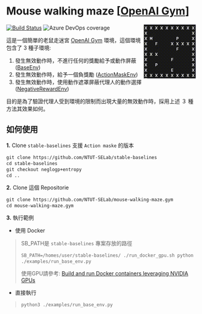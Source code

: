 # Mouse walking maze [[OpenAI Gym](https://gym.openai.com/)]
<img src="./img/default_map.gif" align="right"/>

[![Build Status](https://dev.azure.com/KennethTang/github/_apis/build/status/NTUT-SELab.mouse-walking-maze.gym?branchName=master)](https://dev.azure.com/KennethTang/github/_build/latest?definitionId=3&branchName=master)
![Azure DevOps coverage](https://img.shields.io/azure-devops/coverage/KennethTang/github/3)

這是一個簡單的老鼠走迷宮 [OpenAI Gym](https://gym.openai.com/) 環境，這個環境包含了 3 種子環境:

1. 發生無效動作時，不進行任何的獎勵給予或動作屏蔽 ([BaseEnv](https://github.com/NTUT-SELab/mouse-walking-maze.gym/blob/master/env/base_env.py))
1. 發生無效動作時，給予一個負獎勵 ([ActionMaskEnv](https://github.com/NTUT-SELab/mouse-walking-maze.gym/blob/master/env/action_mask_env.py))
1. 發生無效動作時，使用動作遮罩屏蔽代理人的動作選擇 ([NegativeRewardEnv](https://github.com/NTUT-SELab/mouse-walking-maze.gym/blob/master/env/negative_reward_env.py))

目的是為了驗證代理人受到環境的限制而出現大量的無效動作時，採用上述 ３ 種方法其效果如何。

## 如何使用

**1.** Clone `stable-baselines` 支援 `Action maske` 的版本
```
git clone https://github.com/NTUT-SELab/stable-baselines
cd stable-baselines
git checkout neglogp+entropy
cd ..
```
**2.** Clone 這個 Repositorie
```
git clone https://github.com/NTUT-SELab/mouse-walking-maze.gym
cd mouse-walking-maze.gym
```

**3.** 執行範例
- 使用 Docker

> SB_PATH是 `stable-baselines` 專案存放的路徑
> ```
> SB_PATH=/homes/user/stable-baselines/ ./run_docker_gpu.sh python ./examples/run_base_env.py
> ```
> 使用GPU請參考: [Build and run Docker containers leveraging NVIDIA GPUs](https://github.com/NVIDIA/nvidia-docker)

- 直接執行
> ```
> python3 ./examples/run_base_env.py
> ```
